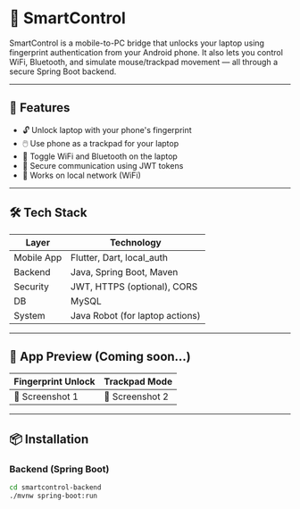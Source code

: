 # 🔐 SmartControl

SmartControl is a mobile-to-PC bridge that unlocks your laptop using fingerprint authentication from your Android phone. It also lets you control WiFi, Bluetooth, and simulate mouse/trackpad movement — all through a secure Spring Boot backend.

---

## 🚀 Features

- 🔓 Unlock laptop with your phone's fingerprint
- 🖱️ Use phone as a trackpad for your laptop
- 📶 Toggle WiFi and Bluetooth on the laptop
- 🔐 Secure communication using JWT tokens
- 📡 Works on local network (WiFi)

---

## 🛠️ Tech Stack

| Layer       | Technology                  |
|------------|------------------------------|
| Mobile App | Flutter, Dart, local_auth     |
| Backend    | Java, Spring Boot, Maven     |
| Security   | JWT, HTTPS (optional), CORS  |
| DB         | MySQL                        |
| System     | Java Robot (for laptop actions) |

---

## 📱 App Preview (Coming soon...)

| Fingerprint Unlock | Trackpad Mode |
|--------------------|---------------|
| 📸 Screenshot 1     | 📸 Screenshot 2|

---

## 📦 Installation

### Backend (Spring Boot)
```bash
cd smartcontrol-backend
./mvnw spring-boot:run
